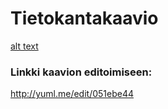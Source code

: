 # Tietokantakaavio
[alt text](http://yuml.me/051ebe44.png "Tietokantakaavio")

### Linkki kaavion editoimiseen:
http://yuml.me/edit/051ebe44
